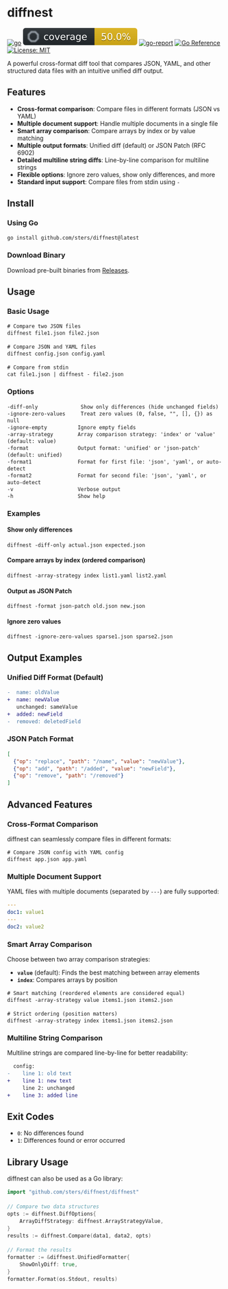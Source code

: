 # diffnest

[![go](https://github.com/sters/diffnest/workflows/Go/badge.svg)](https://github.com/sters/diffnest/actions?query=workflow%3AGo)
[![coverage](docs/coverage.svg)](https://github.com/sters/diffnest)
[![go-report](https://goreportcard.com/badge/github.com/sters/diffnest)](https://goreportcard.com/report/github.com/sters/diffnest)
[![Go Reference](https://pkg.go.dev/badge/github.com/sters/diffnest.svg)](https://pkg.go.dev/github.com/sters/diffnest)
[![License: MIT](https://img.shields.io/badge/License-MIT-yellow.svg)](https://opensource.org/licenses/MIT)

A powerful cross-format diff tool that compares JSON, YAML, and other structured data files with an intuitive unified diff output.

## Features

- **Cross-format comparison**: Compare files in different formats (JSON vs YAML)
- **Multiple document support**: Handle multiple documents in a single file
- **Smart array comparison**: Compare arrays by index or by value matching
- **Multiple output formats**: Unified diff (default) or JSON Patch (RFC 6902)
- **Detailed multiline string diffs**: Line-by-line comparison for multiline strings
- **Flexible options**: Ignore zero values, show only differences, and more
- **Standard input support**: Compare files from stdin using `-`

## Install

### Using Go

```shell
go install github.com/sters/diffnest@latest
```

### Download Binary

Download pre-built binaries from [Releases](https://github.com/sters/diffnest/releases).

## Usage

### Basic Usage

```shell
# Compare two JSON files
diffnest file1.json file2.json

# Compare JSON and YAML files
diffnest config.json config.yaml

# Compare from stdin
cat file1.json | diffnest - file2.json
```

### Options

```
-diff-only              Show only differences (hide unchanged fields)
-ignore-zero-values     Treat zero values (0, false, "", [], {}) as null
-ignore-empty          Ignore empty fields
-array-strategy        Array comparison strategy: 'index' or 'value' (default: value)
-format                Output format: 'unified' or 'json-patch' (default: unified)
-format1               Format for first file: 'json', 'yaml', or auto-detect
-format2               Format for second file: 'json', 'yaml', or auto-detect
-v                     Verbose output
-h                     Show help
```

### Examples

#### Show only differences
```shell
diffnest -diff-only actual.json expected.json
```

#### Compare arrays by index (ordered comparison)
```shell
diffnest -array-strategy index list1.yaml list2.yaml
```

#### Output as JSON Patch
```shell
diffnest -format json-patch old.json new.json
```

#### Ignore zero values
```shell
diffnest -ignore-zero-values sparse1.json sparse2.json
```

## Output Examples

### Unified Diff Format (Default)

```diff
-  name: oldValue
+  name: newValue
   unchanged: sameValue
+  added: newField
-  removed: deletedField
```

### JSON Patch Format

```json
[
  {"op": "replace", "path": "/name", "value": "newValue"},
  {"op": "add", "path": "/added", "value": "newField"},
  {"op": "remove", "path": "/removed"}
]
```

## Advanced Features

### Cross-Format Comparison

diffnest can seamlessly compare files in different formats:

```shell
# Compare JSON config with YAML config
diffnest app.json app.yaml
```

### Multiple Document Support

YAML files with multiple documents (separated by `---`) are fully supported:

```yaml
---
doc1: value1
---
doc2: value2
```

### Smart Array Comparison

Choose between two array comparison strategies:

- **`value`** (default): Finds the best matching between array elements
- **`index`**: Compares arrays by position

```shell
# Smart matching (reordered elements are considered equal)
diffnest -array-strategy value items1.json items2.json

# Strict ordering (position matters)
diffnest -array-strategy index items1.json items2.json
```

### Multiline String Comparison

Multiline strings are compared line-by-line for better readability:

```diff
  config:
-    line 1: old text
+    line 1: new text
     line 2: unchanged
+    line 3: added line
```

## Exit Codes

- `0`: No differences found
- `1`: Differences found or error occurred

## Library Usage

diffnest can also be used as a Go library:

```go
import "github.com/sters/diffnest/diffnest"

// Compare two data structures
opts := diffnest.DiffOptions{
    ArrayDiffStrategy: diffnest.ArrayStrategyValue,
}
results := diffnest.Compare(data1, data2, opts)

// Format the results
formatter := &diffnest.UnifiedFormatter{
    ShowOnlyDiff: true,
}
formatter.Format(os.Stdout, results)
```

